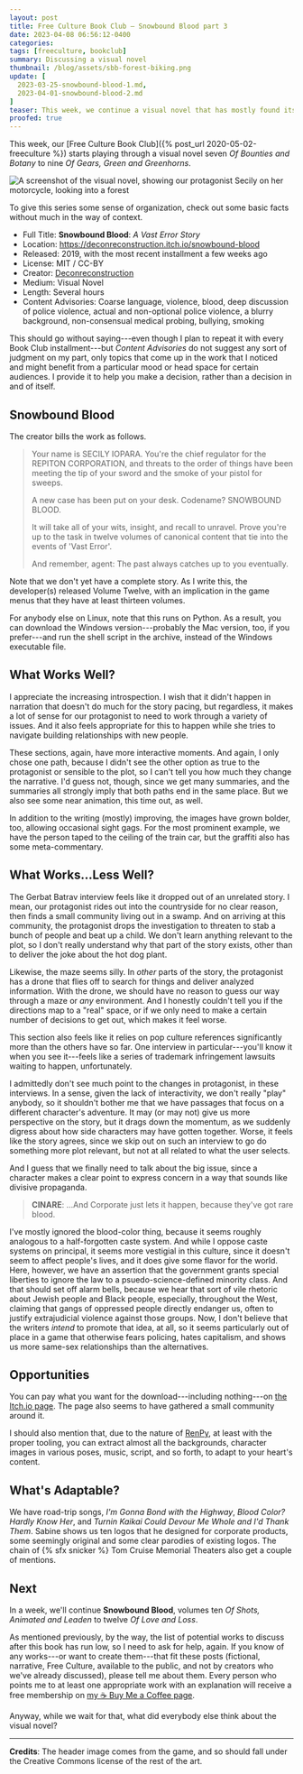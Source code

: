 ```yaml
---
layout: post
title: Free Culture Book Club — Snowbound Blood part 3
date: 2023-04-08 06:56:12-0400
categories:
tags: [freeculture, bookclub]
summary: Discussing a visual novel
thumbnail: /blog/assets/sbb-forest-biking.png
update: [
  2023-03-25-snowbound-blood-1.md,
  2023-04-01-snowbound-blood-2.md
]
teaser: This week, we continue a visual novel that has mostly found its footing, but also has some unintentionally unpleasant and jarring aspects.
proofed: true
---
```


This week, our [Free Culture Book Club]({% post_url 2020-05-02-freeculture %}) starts playing through a visual novel seven *Of Bounties and Botany* to nine *Of Gears, Green and Greenhorns*.

![A screenshot of the visual novel, showing our protagonist Secily on her motorcycle, looking into a forest](/blog/assets/sbb-forest-biking.png "I imagine that some seeing-the-forest-for-the-trees joke feels appropriate, here, but nothing useful comes to mind...")

To give this series some sense of organization, check out some basic facts without much in the way of context.

 * Full Title:  **Snowbound Blood**:  *A Vast Error Story*
 * Location:  <https://deconreconstruction.itch.io/snowbound-blood>
 * Released:  2019, with the most recent installment a few weeks ago
 * License:  MIT / CC-BY
 * Creator:  [Deconreconstruction](https://deconreconstruction.itch.io/)
 * Medium:  Visual Novel
 * Length:  Several hours
 * Content Advisories:  Coarse language, violence, blood, deep discussion of police violence, actual and non-optional police violence, a blurry background, non-consensual medical probing, bullying, smoking

This should go without saying---even though I plan to repeat it with every Book Club installment---but *Content Advisories* do not suggest any sort of judgment on my part, only topics that come up in the work that I noticed and might benefit from a particular mood or head space for certain audiences.  I provide it to help you make a decision, rather than a decision in and of itself.

## Snowbound Blood

The creator bills the work as follows.

 > Your name is SECILY IOPARA. You're the chief regulator for the REPITON CORPORATION, and threats to the order of things have been meeting the tip of your sword and the smoke of your pistol for sweeps. 
 >
 > A new case has been put on your desk. Codename? SNOWBOUND BLOOD. 
 >
 > It will take all of your wits, insight, and recall to unravel. Prove you're up to the task in twelve volumes of canonical content that tie into the events of 'Vast Error'.
 >
 > And remember, agent: The past always catches up to you eventually.

Note that we don't yet have a complete story.  As I write this, the developer(s) released Volume Twelve, with an implication in the game menus that they have at least thirteen volumes.

For anybody else on Linux, note that this runs on Python.  As a result, you can download the Windows version---probably the Mac version, too, if you prefer---and run the shell script in the archive, instead of the Windows executable file.

## What Works Well?

I appreciate the increasing introspection.  I wish that it didn't happen in narration that doesn't do much for the story pacing, but regardless, it makes a lot of sense for our protagonist to need to work through a variety of issues.  And it also feels appropriate for this to happen while she tries to navigate building relationships with new people.

These sections, again, have more interactive moments.  And again, I only chose one path, because I didn't see the other option as true to the protagonist or sensible to the plot, so I can't tell you how much they change the narrative.  I'd guess not, though, since we get many summaries, and the summaries all strongly imply that both paths end in the same place.  But we also see some near animation, this time out, as well.

In addition to the writing (mostly) improving, the images have grown bolder, too, allowing occasional sight gags.  For the most prominent example, we have the person taped to the ceiling of the train car, but the graffiti also has some meta-commentary.

## What Works...Less Well?

The Gerbat Batrav interview feels like it dropped out of an unrelated story.  I mean, our protagonist rides out into the countryside for no clear reason, then finds a small community living out in a swamp.  And on arriving at this community, the protagonist drops the investigation to threaten to stab a bunch of people and beat up a child.  We don't learn anything relevant to the plot, so I don't really understand why that part of the story exists, other than to deliver the joke about the hot dog plant.

Likewise, the maze seems silly.  In *other* parts of the story, the protagonist has a drone that flies off to search for things and deliver analyzed information.  With the drone, we should have no reason to guess our way through a maze or *any* environment.  And I honestly couldn't tell you if the directions map to a "real" space, or if we only need to make a certain number of decisions to get out, which makes it feel worse.

This section also feels like it relies on pop culture references significantly more than the others have so far.  One interview in particular---you'll know it when you see it---feels like a series of trademark infringement lawsuits waiting to happen, unfortunately.

I admittedly don't see much point to the changes in protagonist, in these interviews.  In a sense, given the lack of interactivity, we don't really "play" anybody, so it shouldn't bother me that we have passages that focus on a different character's adventure.  It may (or may not) give us more perspective on the story, but it drags down the momentum, as we suddenly digress about how side characters may have gotten together.  Worse, it feels like the story agrees, since we skip out on such an interview to go do something more plot relevant, but not at all related to what the user selects.

And I guess that we finally need to talk about the big issue, since a character makes a clear point to express concern in a way that sounds like divisive propaganda.

 > **CINARE**:  ...And Corporate just lets it happen, because they've got rare blood.

I've mostly ignored the blood-color thing, because it seems roughly analogous to a half-forgotten caste system.  And while I oppose caste systems on principal, it seems more vestigial in this culture, since it doesn't seem to affect people's lives, and it does give some flavor for the world.  Here, however, we have an assertion that the government grants special liberties to ignore the law to a psuedo-science-defined minority class.  And that should set off alarm bells, because we hear that sort of vile rhetoric about Jewish people and Black people, especially, throughout the West, claiming that gangs of oppressed people directly endanger us, often to justify extrajudicial violence against those groups.  Now, I don't believe that the writers *intend* to promote that idea, at all, so it seems particularly out of place in a game that otherwise fears policing, hates capitalism, and shows us more same-sex relationships than the alternatives.

## Opportunities

You can pay what you want for the download---including nothing---on [the <i class="fab fa-itch-io"></i> Itch.io page](https://deconreconstruction.itch.io/snowbound-blood).  The page also seems to have gathered a small community around it.

I should also mention that, due to the nature of [RenPy](https://www.renpy.org/), at least with the proper tooling, you can extract almost all the backgrounds, character images in various poses, music, script, and so forth, to adapt to your heart's content.

## What's Adaptable?

We have road-trip songs, *I'm Gonna Bond with the Highway*, *Blood Color? Hardly Know Her*, and *Turnin Kaikai Could Devour Me Whole and I'd Thank Them*.  Sabine shows us ten logos that he designed for corporate products, some seemingly original and some clear parodies of existing logos.  The chain of {% sfx snicker %} Tom Cruise Memorial Theaters also get a couple of mentions.

## Next

In a week, we'll continue **Snowbound Blood**, volumes ten *Of Shots, Animated and Leaden* to twelve *Of Love and Loss*.

As mentioned previously, by the way, the list of potential works to discuss after this book has run low, so I need to ask for help, again.  If you know of any works---or want to create them---that fit these posts (fictional, narrative, Free Culture, available to the public, and not by creators who we've already discussed), please tell me about them.  Every person who points me to at least one appropriate work with an explanation will receive a free membership on [my ☕ Buy Me a Coffee page](https://buymeacoffee.com/jcolag).

Anyway, while we wait for that, what did everybody else think about the visual novel?

* * *

**Credits**:  The header image comes from the game, and so should fall under the Creative Commons license of the rest of the art.
